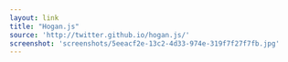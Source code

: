 ```yaml
---
layout: link
title: "Hogan.js"
source: 'http://twitter.github.io/hogan.js/'
screenshot: 'screenshots/5eeacf2e-13c2-4d33-974e-319f7f27f7fb.jpg'
---
```


